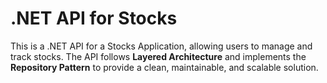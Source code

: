 # .NET API for Stocks
This is a .NET API for a Stocks Application, allowing users to manage and track stocks. The API follows **Layered Architecture** and implements the **Repository Pattern** to provide a clean, maintainable, and scalable solution.
 
